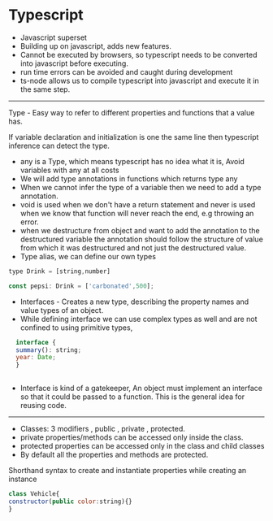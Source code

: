 # Typescript

- Javascript superset
- Building up on javascript, adds new features.
- Cannot be executed by browsers, so typescript needs to be converted into javascript before executing.
- run time errors can be avoided and caught during development
- ts-node allows us to compile typescript into javascript and execute it in the same step.
---
Type - Easy way to refer to different properties and functions that a value has.

If variable declaration and initialization is one the same line then typescript inference can detect the type.

- any is a Type, which means typescript has no idea what it is, Avoid variables with any at all costs
- We will add type annotations in functions which returns type any
- When we cannot infer the type of a variable then we need to add a type annotation.
- void is used when we don't have a return statement and never is used when we know that function will never reach the end, e.g throwing an error.
- when we destructure from object and want to add the annotation to the destructured variable the annotation should follow the structure of value from which it was destructured and not just the destructured value.
- Type alias, we can define our own types
```javascript
type Drink = [string,number]

const pepsi: Drink = ['carbonated',500];
```

- Interfaces - Creates a new type, describing the property names and value types of an object.
- While defining interface we can use complex types as well and are not confined to using primitive types, 
```javascript
  interface {
  summary(): string;
  year: Date;
  }
  
```
- Interface is kind of a gatekeeper, An object must implement an interface so that it could be passed to a function. This is the general idea for reusing code.

---
- Classes: 3 modifiers , public , private , protected.
- private properties/methods can be accessed only inside the class.
- protected properties can be accessed only in the class and child classes
- By default all the properties and methods are protected.

Shorthand syntax to create and instantiate properties while creating an instance 
```javascript
class Vehicle{
constructor(public color:string){}
}
```
<!--stackedit_data:
eyJoaXN0b3J5IjpbODkyMjIxNTc1LC0yMDg2NzA2NTA3LDE1NT
AwMzIwMjksOTgwNDg4Mzg3LC0xNDc1MTg3MTYwLC03NTM1MTcx
OTAsMjg2NzkwMDczLDIwNTY2MjMzNTcsLTE5Mzg4NDEwODMsMT
YzMjMyOTYyNywxNDMyMzkyOTU5LC0xMTQ2MjM5MTE0LC0xNTY3
NTEwNjYwLC0yMDgzMDgwMjAwLDE0Njc2MDAwNDYsNTY2NTE4NT
AyLDExMjg4NTQyNDZdfQ==
-->